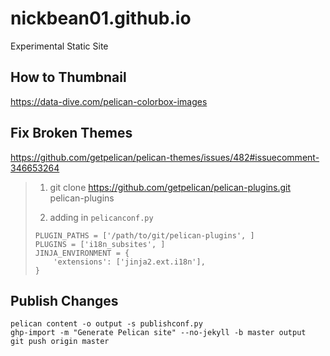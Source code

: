 # nickbean01.github.io
Experimental Static Site

## How to Thumbnail

https://data-dive.com/pelican-colorbox-images

## Fix Broken Themes

https://github.com/getpelican/pelican-themes/issues/482#issuecomment-346653264

> 1. git clone https://github.com/getpelican/pelican-plugins.git pelican-plugins
> 
> 2. adding in `pelicanconf.py`
> 
> ```
> PLUGIN_PATHS = ['/path/to/git/pelican-plugins', ]
> PLUGINS = ['i18n_subsites', ]
> JINJA_ENVIRONMENT = {
>     'extensions': ['jinja2.ext.i18n'],
> }
> ```

## Publish Changes

```
pelican content -o output -s publishconf.py
ghp-import -m "Generate Pelican site" --no-jekyll -b master output
git push origin master
```
